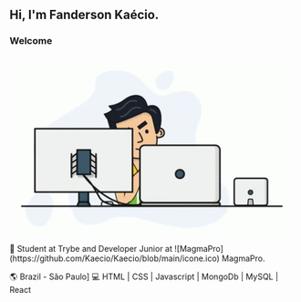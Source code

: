## Hi, I'm Fanderson Kaécio.
### <p>Welcome</P>

 ![Programando](https://github.com/Kaecio/Kaecio/blob/main/working.gif)
 <p></p>
🚀 Student at Trybe and Developer Junior at ![MagmaPro](https://github.com/Kaecio/Kaecio/blob/main/icone.ico) MagmaPro.

🌎 Brazil - São Paulo]
💻 HTML | CSS | Javascript | MongoDb | MySQL | React 
<!--
**Kaecio/Kaecio** is a ✨ _special_ ✨ repository because its `README.md` (this file) appears on your GitHub profile.

Here are some ideas to get you started:
 
- 🔭 I’m currently working on ...
- 🌱 I’m currently learning ...
- 👯 I’m looking to collaborate on ...
- 🤔 I’m looking for help with ...
- 💬 Ask me about ...
- 📫 How to reach me: ...
- 😄 Pronouns: ...
- ⚡ Fun fact: ...
-->
